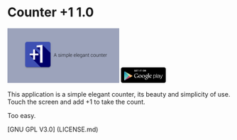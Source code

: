 # Counter +1 1.0


<img src="/app/src/main/logogrande.png" width="50%">

<a href="https://play.google.com/store/apps/details?id=ralr.countersomething">
<img src="/app/src/main/getapp.png" width="20%"> </a>

This application is a simple elegant counter, its beauty and simplicity of use. Touch the screen and add +1 to take the count.

Too easy.


 [GNU GPL V3.0] (LICENSE.md)
